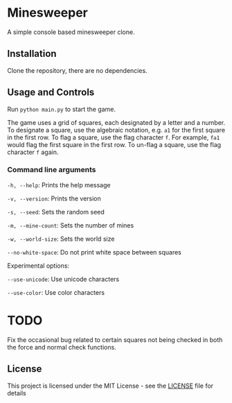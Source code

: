 # Minesweeper

A simple console based minesweeper clone.

## Installation

Clone the repository, there are no dependencies.

## Usage and Controls

Run `python main.py` to start the game.

The game uses a grid of squares, each designated by a letter and a number.
To designate a square, use the algebraic notation, e.g. `a1` for the first square in the first row.
To flag a square, use the flag character `f`. For example, `fa1` would flag the first square in the first row.
To un-flag a square, use the flag character `f` again.

### Command line arguments

`-h, --help`: Prints the help message

`-v, --version`: Prints the version

`-s, --seed`: Sets the random seed

`-m, --mine-count`: Sets the number of mines

`-w, --world-size`: Sets the world size

`--no-white-space`: Do not print white space between squares

Experimental options:

`--use-unicode`: Use unicode characters

`--use-color`: Use color characters

# TODO
Fix the occasional bug related to certain squares not being checked in both the force 
and normal check functions.

## License

This project is licensed under the MIT License - see the [LICENSE](LICENSE.md) file for details